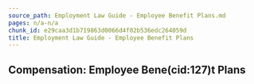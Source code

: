 ```yaml
---
source_path: Employment Law Guide - Employee Benefit Plans.md
pages: n/a-n/a
chunk_id: e29caa3d1b719863d0066d4f02b536edc264059d
title: Employment Law Guide - Employee Benefit Plans
---
```

## Compensation: Employee Bene(cid:127)t Plans
